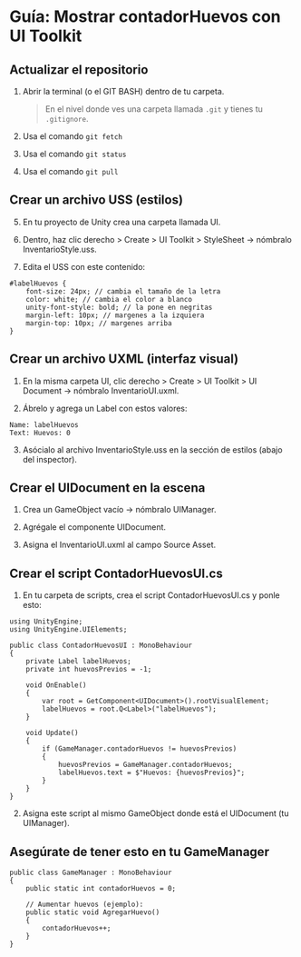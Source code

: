 # Guía: Mostrar contadorHuevos con UI Toolkit

## Actualizar el repositorio

1. Abrir la terminal (o el GIT BASH) dentro de tu carpeta.

    > En el nivel donde ves una carpeta llamada `.git` y tienes tu `.gitignore`.

2. Usa el comando `git fetch`

3. Usa el comando `git status`

4. Usa el comando `git pull`

## Crear un archivo USS (estilos)

5. En tu proyecto de Unity crea una carpeta llamada UI.


2. Dentro, haz clic derecho > Create > UI Toolkit > StyleSheet → nómbralo InventarioStyle.uss.


3. Edita el USS con este contenido:

```
#labelHuevos {
    font-size: 24px; // cambia el tamaño de la letra
    color: white; // cambia el color a blanco
    unity-font-style: bold; // la pone en negritas
    margin-left: 10px; // margenes a la izquiera
    margin-top: 10px; // margenes arriba
}
```


## Crear un archivo UXML (interfaz visual)

1. En la misma carpeta UI, clic derecho > Create > UI Toolkit > UI Document → nómbralo InventarioUI.uxml.

2. Ábrelo y agrega un Label con estos valores:

```
Name: labelHuevos
Text: Huevos: 0
```

3. Asócialo al archivo InventarioStyle.uss en la sección de estilos (abajo del inspector).

## Crear el UIDocument en la escena

1. Crea un GameObject vacío → nómbralo UIManager.

2. Agrégale el componente UIDocument.

3. Asigna el InventarioUI.uxml al campo Source Asset.

## Crear el script ContadorHuevosUI.cs

1. En tu carpeta de scripts, crea el script ContadorHuevosUI.cs y ponle esto:

```
using UnityEngine;
using UnityEngine.UIElements;

public class ContadorHuevosUI : MonoBehaviour
{
    private Label labelHuevos;
    private int huevosPrevios = -1;

    void OnEnable()
    {
        var root = GetComponent<UIDocument>().rootVisualElement;
        labelHuevos = root.Q<Label>("labelHuevos");
    }

    void Update()
    {
        if (GameManager.contadorHuevos != huevosPrevios)
        {
            huevosPrevios = GameManager.contadorHuevos;
            labelHuevos.text = $"Huevos: {huevosPrevios}";
        }
    }
}
```

2. Asigna este script al mismo GameObject donde está el UIDocument (tu UIManager).

## Asegúrate de tener esto en tu GameManager

```
public class GameManager : MonoBehaviour
{
    public static int contadorHuevos = 0;

    // Aumentar huevos (ejemplo):
    public static void AgregarHuevo()
    {
        contadorHuevos++;
    }
}
```